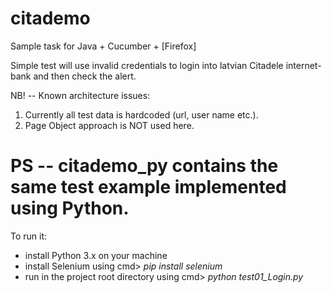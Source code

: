 # citademo
Sample task for Java + Cucumber + [Firefox]

Simple test will use invalid credentials to login into latvian Citadele internet-bank and then check the alert.

NB! -- Known architecture issues:
1) Currently all test data is hardcoded (url, user name etc.).
2) Page Object approach is NOT used here. 


# PS -- citademo_py contains the same test example implemented using Python. 
To run it:
- install Python 3.x on your machine
- install Selenium using cmd> *pip install selenium*
- run in the project root directory using cmd> *python test01_Login.py*
